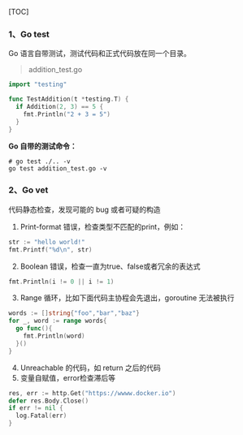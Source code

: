 [TOC]

### 1、Go test

Go 语言自带测试，测试代码和正式代码放在同一个目录。

> addition_test.go

```go
import "testing"

func TestAddition(t *testing.T) {
  if Addition(2, 3) == 5 {
    fmt.Println("2 + 3 = 5")
  }
}
```

**Go 自带的测试命令：**

```ba
# go test ./.. -v
go test addition_test.go -v
```

### 2、Go vet

代码静态检查，发现可能的 bug 或者可疑的构造

1. Print-format 错误，检查类型不匹配的print，例如：

```go
str := "hello world!"
fmt.Printf("%d\n", str)
```

2. Boolean 错误，检查一直为true、false或者冗余的表达式

```go
fmt.Println(i != 0 || i != 1)
```

3. Range 循环，比如下面代码主协程会先退出，goroutine 无法被执行

```go
words := []string{"foo","bar","baz"}
for _, word := range words{
  go func(){
    fmt.Println(word)
  }()
}
```

4. Unreachable 的代码，如 return 之后的代码
5. 变量自赋值，error检查滞后等

```go
res, err := http.Get("https://wwww.docker.io")
defer res.Body.Close()
if err != nil {
  log.Fatal(err)
}
```


